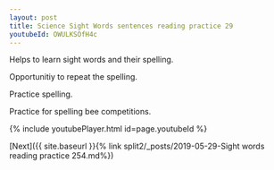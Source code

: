 ```yaml
---
layout: post
title: Science Sight Words sentences reading practice 29
youtubeId: OWULKSOfH4c
---
```

 
 
Helps to learn sight words and their spelling.

Opportunitiy to repeat the spelling. 

Practice spelling. 
 
Practice for spelling bee competitions. 
 
{% include youtubePlayer.html id=page.youtubeId %}
 
 

[Next]({{ site.baseurl }}{% link  split2/_posts/2019-05-29-Sight words reading practice 254.md%})
 
